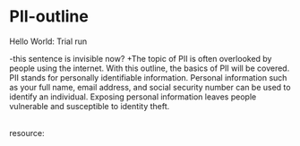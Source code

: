 # PII-outline
Hello World: Trial run

-this sentence is invisible now? 
+The topic of PII is often overlooked by people using the internet. With this outline, the basics of PII will be covered.
<br>
 PII stands for personally identifiable information. Personal information such as your full name, email address, and social security number can be used to identify an individual. Exposing personal information leaves people vulnerable and susceptible to identity theft.
 
 <br> 
 resource: <a href="file:///C:/Users/6018422/Downloads/Privacy100StandDown.pdf">
